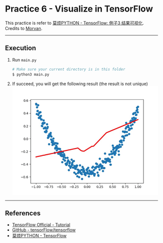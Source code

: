 # Practice 6 - Visualize in TensorFlow

This practice is refer to [莫烦PYTHON - TensorFlow: 例子3 结果可视化](https://morvanzhou.github.io/tutorials/machine-learning/tensorflow/3-3-visualize-result/). Credits to [Morvan](https://github.com/MorvanZhou).

---
## Execution

1. Run `main.py`
    ```bash
    # Make sure your current directory is in this folder
    $ python3 main.py
    ```
2. If succeed, you will get the following result (the result is not unique)
    ![](../../../../res/img/movan/6-visualize.gif)

---
## References

* [TensorFlow Official - Tutorial](https://www.tensorflow.org/tutorials/)
* [GitHub - tensorFlow/tensorflow](https://github.com/tensorflow/tensorflow)
* [莫烦PYTHON - TensorFlow](https://morvanzhou.github.io/tutorials/machine-learning/tensorflow)